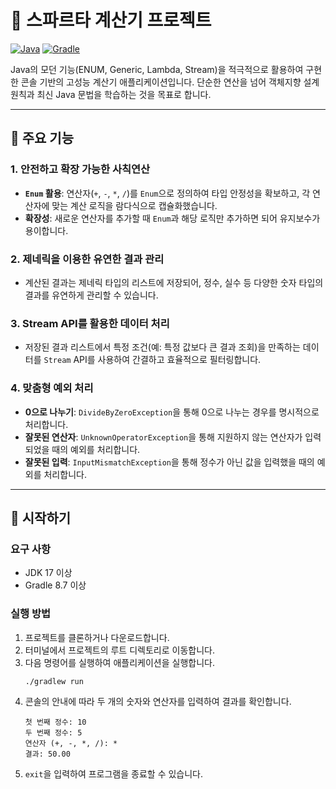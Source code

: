 # 🚀 스파르타 계산기 프로젝트

[![Java](https://img.shields.io/badge/Java-17-blue.svg)](https://www.java.com)
[![Gradle](https://img.shields.io/badge/Gradle-8.7-green.svg)](https://gradle.org)

Java의 모던 기능(ENUM, Generic, Lambda, Stream)을 적극적으로 활용하여 구현한 콘솔 기반의 고성능 계산기 애플리케이션입니다. 단순한 연산을 넘어 객체지향 설계 원칙과 최신 Java 문법을 학습하는 것을 목표로 합니다.

---

## 🌟 주요 기능

### 1. 안전하고 확장 가능한 사칙연산
- **`Enum` 활용**: 연산자(`+`, `-`, `*`, `/`)를 `Enum`으로 정의하여 타입 안정성을 확보하고, 각 연산자에 맞는 계산 로직을 람다식으로 캡슐화했습니다.
- **확장성**: 새로운 연산자를 추가할 때 `Enum`과 해당 로직만 추가하면 되어 유지보수가 용이합니다.

### 2. 제네릭을 이용한 유연한 결과 관리
- 계산된 결과는 제네릭 타입의 리스트에 저장되어, 정수, 실수 등 다양한 숫자 타입의 결과를 유연하게 관리할 수 있습니다.

### 3. Stream API를 활용한 데이터 처리
- 저장된 결과 리스트에서 특정 조건(예: 특정 값보다 큰 결과 조회)을 만족하는 데이터를 `Stream` API를 사용하여 간결하고 효율적으로 필터링합니다.

### 4. 맞춤형 예외 처리
- **0으로 나누기**: `DivideByZeroException`을 통해 0으로 나누는 경우를 명시적으로 처리합니다.
- **잘못된 연산자**: `UnknownOperatorException`을 통해 지원하지 않는 연산자가 입력되었을 때의 예외를 처리합니다.
- **잘못된 입력**: `InputMismatchException`을 통해 정수가 아닌 값을 입력했을 때의 예외를 처리합니다.

---

## 🏁 시작하기

### 요구 사항
- JDK 17 이상
- Gradle 8.7 이상

### 실행 방법
1.  프로젝트를 클론하거나 다운로드합니다.
2.  터미널에서 프로젝트의 루트 디렉토리로 이동합니다.
3.  다음 명령어를 실행하여 애플리케이션을 실행합니다.
    ```bash
    ./gradlew run
    ```
4.  콘솔의 안내에 따라 두 개의 숫자와 연산자를 입력하여 결과를 확인합니다.
    ```
    첫 번째 정수: 10
    두 번째 정수: 5
    연산자 (+, -, *, /): *
    결과: 50.00
    ```
5.  `exit`을 입력하여 프로그램을 종료할 수 있습니다.